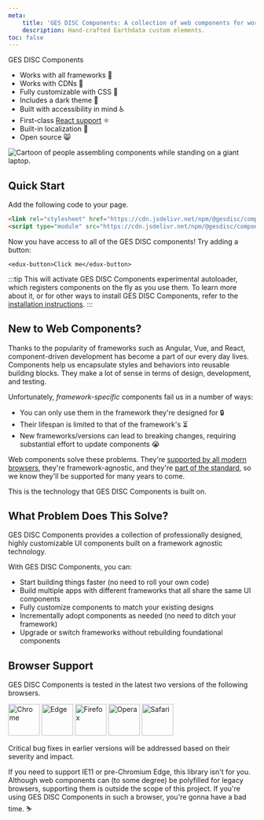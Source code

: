 ```yaml
---
meta:
    title: 'GES DISC Components: A collection of web components for working with Earthdata services.'
    description: Hand-crafted Earthdata custom elements.
toc: false
---
```


<div class="splash">
<div class="splash-start">
  <div class="text-logo">GES DISC Components</div>

-   Works with all frameworks 🧩
-   Works with CDNs 🚛
-   Fully customizable with CSS 🎨
-   Includes a dark theme 🌛
-   Built with accessibility in mind ♿️
-   First-class [React support](/frameworks/react) ⚛️
-   Built-in localization 💬
-   Open source 😸

</div>
<div class="splash-end">
<img class="splash-image" src="/assets/images/undraw-content-team.svg" alt="Cartoon of people assembling components while standing on a giant laptop.">
</div>
</div>

## Quick Start

Add the following code to your page.

<!-- prettier-ignore -->
```html
<link rel="stylesheet" href="https://cdn.jsdelivr.net/npm/@gesdisc/components@%VERSION%/%CDNDIR%/themes/horizon.css" />
<script type="module" src="https://cdn.jsdelivr.net/npm/@gesdisc/components@%VERSION%/%CDNDIR%/gesdisc-components-autoloader.js"></script>
```

Now you have access to all of the GES DISC components! Try adding a button:

```html:preview:expanded:no-codepen
<edux-button>Click me</edux-button>
```

:::tip
This will activate GES DISC Components experimental autoloader, which registers components on the fly as you use them. To learn more about it, or for other ways to install GES DISC Components, refer to the [installation instructions](getting-started/installation).
:::

## New to Web Components?

Thanks to the popularity of frameworks such as Angular, Vue, and React, component-driven development has become a part of our every day lives. Components help us encapsulate styles and behaviors into reusable building blocks. They make a lot of sense in terms of design, development, and testing.

Unfortunately, _framework-specific_ components fail us in a number of ways:

-   You can only use them in the framework they're designed for 🔒
-   Their lifespan is limited to that of the framework's ⏳
-   New frameworks/versions can lead to breaking changes, requiring substantial effort to update components 😭

Web components solve these problems. They're [supported by all modern browsers](https://caniuse.com/#feat=custom-elementsv1), they're framework-agnostic, and they're [part of the standard](https://developer.mozilla.org/en-US/docs/Web/Web_Components), so we know they'll be supported for many years to come.

This is the technology that GES DISC Components is built on.

## What Problem Does This Solve?

GES DISC Components provides a collection of professionally designed, highly customizable UI components built on a framework agnostic technology.

With GES DISC Components, you can:

-   Start building things faster (no need to roll your own code)
-   Build multiple apps with different frameworks that all share the same UI components
-   Fully customize components to match your existing designs
-   Incrementally adopt components as needed (no need to ditch your framework)
-   Upgrade or switch frameworks without rebuilding foundational components

## Browser Support

GES DISC Components is tested in the latest two versions of the following browsers.

<img src="/assets/images/chrome.png" alt="Chrome" width="64" height="64">
<img src="/assets/images/edge.png" alt="Edge" width="64" height="64">
<img src="/assets/images/firefox.png" alt="Firefox" width="64" height="64">
<img src="/assets/images/opera.png" alt="Opera" width="64" height="64">
<img src="/assets/images/safari.png" alt="Safari" width="64" height="64">

Critical bug fixes in earlier versions will be addressed based on their severity and impact.

If you need to support IE11 or pre-Chromium Edge, this library isn't for you. Although web components can (to some degree) be polyfilled for legacy browsers, supporting them is outside the scope of this project. If you're using GES DISC Components in such a browser, you're gonna have a bad time. ⛷
